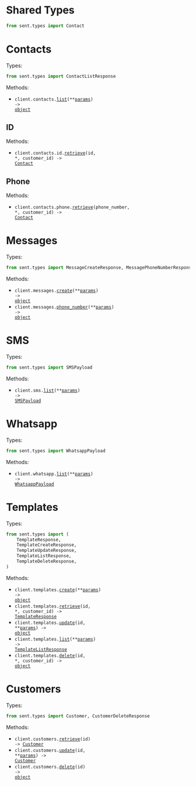 # Shared Types

```python
from sent.types import Contact
```

# Contacts

Types:

```python
from sent.types import ContactListResponse
```

Methods:

- <code title="get /contacts">client.contacts.<a href="./src/sent/resources/contacts/contacts.py">list</a>(\*\*<a href="src/sent/types/contact_list_params.py">params</a>) -> <a href="./src/sent/types/contact_list_response.py">object</a></code>

## ID

Methods:

- <code title="get /contact/{customerId}/id/{id}">client.contacts.id.<a href="./src/sent/resources/contacts/id.py">retrieve</a>(id, \*, customer_id) -> <a href="./src/sent/types/shared/contact.py">Contact</a></code>

## Phone

Methods:

- <code title="get /contact/{customerId}/phone/{phoneNumber}">client.contacts.phone.<a href="./src/sent/resources/contacts/phone.py">retrieve</a>(phone_number, \*, customer_id) -> <a href="./src/sent/types/shared/contact.py">Contact</a></code>

# Messages

Types:

```python
from sent.types import MessageCreateResponse, MessagePhoneNumberResponse
```

Methods:

- <code title="post /messages">client.messages.<a href="./src/sent/resources/messages.py">create</a>(\*\*<a href="src/sent/types/message_create_params.py">params</a>) -> <a href="./src/sent/types/message_create_response.py">object</a></code>
- <code title="post /messages/phone-number">client.messages.<a href="./src/sent/resources/messages.py">phone_number</a>(\*\*<a href="src/sent/types/message_phone_number_params.py">params</a>) -> <a href="./src/sent/types/message_phone_number_response.py">object</a></code>

# SMS

Types:

```python
from sent.types import SMSPayload
```

Methods:

- <code title="get /sms">client.sms.<a href="./src/sent/resources/sms.py">list</a>(\*\*<a href="src/sent/types/sms_list_params.py">params</a>) -> <a href="./src/sent/types/sms_payload.py">SMSPayload</a></code>

# Whatsapp

Types:

```python
from sent.types import WhatsappPayload
```

Methods:

- <code title="get /whatsapp">client.whatsapp.<a href="./src/sent/resources/whatsapp.py">list</a>(\*\*<a href="src/sent/types/whatsapp_list_params.py">params</a>) -> <a href="./src/sent/types/whatsapp_payload.py">WhatsappPayload</a></code>

# Templates

Types:

```python
from sent.types import (
    TemplateResponse,
    TemplateCreateResponse,
    TemplateUpdateResponse,
    TemplateListResponse,
    TemplateDeleteResponse,
)
```

Methods:

- <code title="post /templates">client.templates.<a href="./src/sent/resources/templates.py">create</a>(\*\*<a href="src/sent/types/template_create_params.py">params</a>) -> <a href="./src/sent/types/template_create_response.py">object</a></code>
- <code title="get /templates/{customerId}/{id}">client.templates.<a href="./src/sent/resources/templates.py">retrieve</a>(id, \*, customer_id) -> <a href="./src/sent/types/template_response.py">TemplateResponse</a></code>
- <code title="put /templates/{id}">client.templates.<a href="./src/sent/resources/templates.py">update</a>(id, \*\*<a href="src/sent/types/template_update_params.py">params</a>) -> <a href="./src/sent/types/template_update_response.py">object</a></code>
- <code title="get /templates">client.templates.<a href="./src/sent/resources/templates.py">list</a>(\*\*<a href="src/sent/types/template_list_params.py">params</a>) -> <a href="./src/sent/types/template_list_response.py">TemplateListResponse</a></code>
- <code title="delete /templates/{customerId}/{id}">client.templates.<a href="./src/sent/resources/templates.py">delete</a>(id, \*, customer_id) -> <a href="./src/sent/types/template_delete_response.py">object</a></code>

# Customers

Types:

```python
from sent.types import Customer, CustomerDeleteResponse
```

Methods:

- <code title="get /customers/{id}">client.customers.<a href="./src/sent/resources/customers.py">retrieve</a>(id) -> <a href="./src/sent/types/customer.py">Customer</a></code>
- <code title="put /customers/{id}">client.customers.<a href="./src/sent/resources/customers.py">update</a>(id, \*\*<a href="src/sent/types/customer_update_params.py">params</a>) -> <a href="./src/sent/types/customer.py">Customer</a></code>
- <code title="delete /customers/{id}">client.customers.<a href="./src/sent/resources/customers.py">delete</a>(id) -> <a href="./src/sent/types/customer_delete_response.py">object</a></code>
